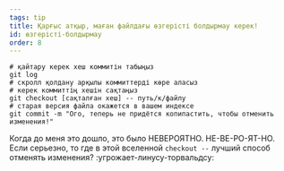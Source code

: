 ```yaml
---
tags: tip
title: Қарғыс атқыр, маған файлдағы өзгерісті болдырмау керек!
id: өзгерісті-болдырмау
order: 8
---
```


```git
# қайтару керек хеш коммитін табыңыз
git log
# скролл қолдану арқылы коммиттерді көре аласыз 
# керек коммиттің хешін сақтаңыз
git checkout [сақталған хеш] -- путь/к/файлу
# старая версия файла окажется в вашем индексе
git commit -m "Ого, теперь не придётся копипастить, чтобы отменить изменения!"
```
Когда до меня это дошло, это было НЕВЕРОЯТНО. НЕ-ВЕ-РО-ЯТ-НО. Если серьезно, то где в этой вселенной `checkout --` лучший способ отменять изменения? :угрожает-линусу-торвальдсу: